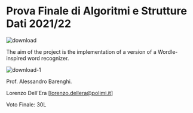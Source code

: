 # Prova Finale di Algoritmi e Strutture Dati 2021/22

![download](https://user-images.githubusercontent.com/100216966/171236161-b1aca781-795d-4f8c-b85b-44040900e656.png)

The aim of the project is the implementation of a version of a Wordle-inspired word recognizer.

![download-1](https://user-images.githubusercontent.com/100216966/171236390-5c9ced70-aa2e-4ebd-9164-595f016ce137.png)

Prof. Alessandro Barenghi.

Lorenzo Dell'Era [lorenzo.dellera@polimi.it]

Voto Finale: 30L
